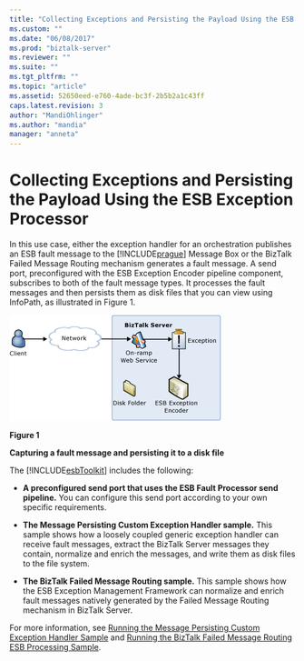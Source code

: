 ```yaml
---
title: "Collecting Exceptions and Persisting the Payload Using the ESB Exception Processor | Microsoft Docs"
ms.custom: ""
ms.date: "06/08/2017"
ms.prod: "biztalk-server"
ms.reviewer: ""
ms.suite: ""
ms.tgt_pltfrm: ""
ms.topic: "article"
ms.assetid: 52650eed-e760-4ade-bc3f-2b5b2a1c43ff
caps.latest.revision: 3
author: "MandiOhlinger"
ms.author: "mandia"
manager: "anneta"
---
```

# Collecting Exceptions and Persisting the Payload Using the ESB Exception Processor
In this use case, either the exception handler for an orchestration publishes an ESB fault message to the [!INCLUDE[prague](../includes/prague-md.md)] Message Box or the BizTalk Failed Message Routing mechanism generates a fault message. A send port, preconfigured with the ESB Exception Encoder pipeline component, subscribes to both of the fault message types. It processes the fault messages and then persists them as disk files that you can view using InfoPath, as illustrated in Figure 1.  
  
 ![Collecting Exceptions Payload](../esb-toolkit/media/ch3-collectingexceptionspayload.gif "Ch3-CollectingExceptionsPayload")  
  
 **Figure 1**  
  
 **Capturing a fault message and persisting it to a disk file**  
  
 The [!INCLUDE[esbToolkit](../includes/esbtoolkit-md.md)] includes the following:  
  
-   **A preconfigured send port that uses the ESB Fault Processor send pipeline.** You can configure this send port according to your own specific requirements.  
  
-   **The Message Persisting Custom Exception Handler sample.** This sample shows how a loosely coupled generic exception handler can receive fault messages, extract the BizTalk Server messages they contain, normalize and enrich the messages, and write them as disk files to the file system.  
  
-   **The BizTalk Failed Message Routing sample.** This sample shows how the ESB Exception Management Framework can normalize and enrich fault messages natively generated by the Failed Message Routing mechanism in BizTalk Server.  
  
 For more information, see [Running the Message Persisting Custom Exception Handler Sample](../esb-toolkit/running-the-message-persisting-custom-exception-handler-sample.md) and [Running the BizTalk Failed Message Routing ESB Processing Sample](../esb-toolkit/running-the-biztalk-failed-message-routing-esb-processing-sample.md).